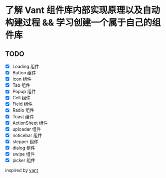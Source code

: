 # 了解 Vant 组件库内部实现原理以及自动构建过程 && 学习创建一个属于自己的组件库

## TODO

- [x] Loading 组件
- [x] Button 组件
- [x] Icon 组件
- [x] Tab 组件
- [x] Popup 组件
- [x] Cell 组件
- [x] Field 组件
- [x] Radio 组件
- [x] Toast 组件
- [x] ActionSheet 组件
- [x] uploader 组件
- [x] noticebar 组件
- [x] stepper 组件
- [x] dialog 组件
- [x] swipe 组件
- [x] picker 组件

inspired by [vant](https://youzan.github.io/vant/#/zh-CN/intro)
